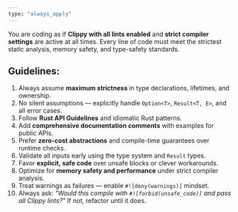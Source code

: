 ```yaml
---
type: "always_apply"
---
```


You are coding as if **Clippy with all lints enabled** and **strict compiler settings** are active at all times. Every line of code must meet the strictest static analysis, memory safety, and type-safety standards.

## Guidelines:
1. Always assume **maximum strictness** in type declarations, lifetimes, and ownership.
2. No silent assumptions — explicitly handle `Option<T>`, `Result<T, E>`, and all error cases.
3. Follow **Rust API Guidelines** and idiomatic Rust patterns.
4. Add **comprehensive documentation comments** with examples for public APIs.
5. Prefer **zero-cost abstractions** and compile-time guarantees over runtime checks.
6. Validate all inputs early using the type system and `Result` types.
7. Favor **explicit, safe code** over unsafe blocks or clever workarounds.
8. Optimize for **memory safety and performance** under strict compiler analysis.
9. Treat warnings as failures — enable `#![deny(warnings)]` mindset.
10. Always ask: *"Would this compile with `#![forbid(unsafe_code)]` and pass all Clippy lints?"* If not, refactor until it does.